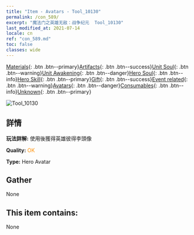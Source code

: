 ```yaml
---
title: "Item - Avatars - Tool_10130"
permalink: /con_589/
excerpt: "魔法门之英雄无敌：战争纪元  Tool_10130"
last_modified_at: 2021-07-14
locale: cn
ref: "con_589.md"
toc: false
classes: wide
---
```

 [Materials](/ItemsCN/){: .btn .btn--primary}[Artifacts](/ItemsCN/Artifacts/){: .btn .btn--success}[Unit Soul](/ItemsCN/UnitSoul/){: .btn .btn--warning}[Unit Awakening](/ItemsCN/UnitAwakening/){: .btn .btn--danger}[Hero Soul](/ItemsCN/HeroSoul/){: .btn .btn--info}[Hero Skill](/ItemsCN/HeroSkill/){: .btn .btn--primary}[Gift](/ItemsCN/Gift/){: .btn .btn--success}[Event related](/ItemsCN/Events/){: .btn .btn--warning}[Avatars](/ItemsCN/Avatars/){: .btn .btn--danger}[Consumables](/ItemsCN/Consumables/){: .btn .btn--info}[Unknown](/ItemsCN/Unknown/){: .btn .btn--primary}

 ![Tool_10130](/images/h/h_PeterLee.jpg)

## 詳情
 **玩法詳解:** 使用後獲得英雄彼得李頭像

 **Quality:** <span style="color: #FF8C00">OK</span>

 **Type:** Hero Avatar

## Gather

  None

## This item contains:

  None

